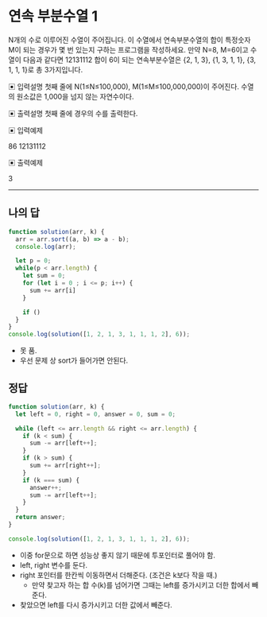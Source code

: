 # 연속 부분수열 1

N개의 수로 이루어진 수열이 주어집니다.
 이 수열에서 연속부분수열의 합이 특정숫자 M이 되는 경우가 몇 번 있는지 구하는 프로그램을 작성하세요.
 만약 N=8, M=6이고 수열이 다음과 같다면
 12131112
 합이 6이 되는 연속부분수열은 {2, 1, 3}, {1, 3, 1, 1}, {3, 1, 1, 1}로 총 3가지입니다.

▣ 입력설명
 첫째 줄에 N(1≤N≤100,000), M(1≤M≤100,000,000)이 주어진다. 수열의 원소값은 1,000을 넘지 않는 자연수이다.

▣ 출력설명
 첫째 줄에 경우의 수를 출력한다.

▣ 입력예제

86 12131112

▣ 출력예제

3

---

## 나의 답

```ts
function solution(arr, k) {
  arr = arr.sort((a, b) => a - b);
  console.log(arr);

  let p = 0;
  while(p < arr.length) {
    let sum = 0;
    for (let i = 0 ; i <= p; i++) {
      sum += arr[i]
    }

    if ()
  }
}
console.log(solution([1, 2, 1, 3, 1, 1, 1, 2], 6));
```

- 못 품.
- 우선 문제 상 sort가 들어가면 안된다.

## 정답

```js
function solution(arr, k) {
  let left = 0, right = 0, answer = 0, sum = 0;

  while (left <= arr.length && right <= arr.length) {
    if (k < sum) {
      sum -= arr[left++];
    }
    if (k > sum) {
      sum += arr[right++];
    }
    if (k === sum) {
      answer++;
      sum -= arr[left++];
    }
  }
  return answer;
}

console.log(solution([1, 2, 1, 3, 1, 1, 1, 2], 6));
```

- 이중 for문으로 하면 성능상 좋지 않기 때문에 투포인터로 풀어야 함.
- left, right 변수를 둔다.
- right 포인터를 한칸씩 이동하면서 더해준다. (조건은 k보다 작을 때.)
  - 만약 찾고자 하는 합 수(k)를 넘어가면 그때는 left를 증가시키고 더한 합에서 빼준다.
- 찾았으면 left를 다시 증가시키고 더한 값에서 빼준다.
